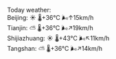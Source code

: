 Today weather:  
Beijing: ☀️   🌡️+36°C 🌬️↑15km/h  
Tianjin: ⛅️  🌡️+36°C 🌬️↗19km/h  
Shijiazhuang: ☀️   🌡️+43°C 🌬️↖11km/h  
Tangshan: ⛅️  🌡️+36°C 🌬️↗14km/h  
